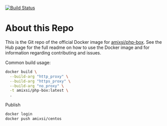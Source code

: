 [![Build Status](https://travis-ci.org/amixsi/docker-php-box.svg?branch=master)](https://travis-ci.org/amixsi/docker-php-box)

# About this Repo

This is the Git repo of the official Docker image for [amixsi/php-box](https://hub.docker.com/r/amixsi/php-box/).
See the Hub page for the full readme on how to use the Docker image and for information regarding contributing and issues.

Common build usage:

```bash
docker build \
  --build-arg "http_proxy" \
  --build-arg "https_proxy" \
  --build-arg "no_proxy" \
  -t amixsi/php-box:latest \
  .
```

Publish

```bash
docker login
docker push amixsi/centos
```